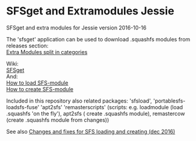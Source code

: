 # SFSget and Extramodules Jessie
SFSget and extra modules for Jessie version 2016-10-16

The 'sfsget' application can be used to download .squashfs modules from releases section:   
[Extra Modules split in categories](https://github.com/DebianDog/SFSget/releases)  

Wiki:  
[SFSget](https://github.com/DebianDog/SFSget/wiki/SFSget)     
And:      
[How to load SFS-module](https://github.com/DebianDog/SFSget/wiki/How-to-load-SFS-module)  
[How to create SFS-module](https://github.com/DebianDog/SFSget/wiki/How-to-Create-a-New-SFS-Module)

Included in this repository also related packages: 'sfsload', 'portablesfs-loadsfs-fuse' 'apt2sfs' 'remasterscripts' (scripts: e.g. loadmodule (load .squashfs 'on the fly'), apt2sfs ( create .squashfs module), remastercow (create .squashfs module from changes))

See also [Changes and fixes for SFS loading and creating (dec 2016)](https://github.com/DebianDog/SFSget/blob/master/Changes%20and%20fixes%20for%20SFS%20loading%20and%20creating%20(dec%202016).md)   

